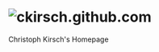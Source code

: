 ![ckirsch.github.com](https://github.com/ckirsch/ckirsch.github.com/workflows/Github%20Workflow%20for%20ckirsch.github.com/badge.svg)
==================

Christoph Kirsch's Homepage